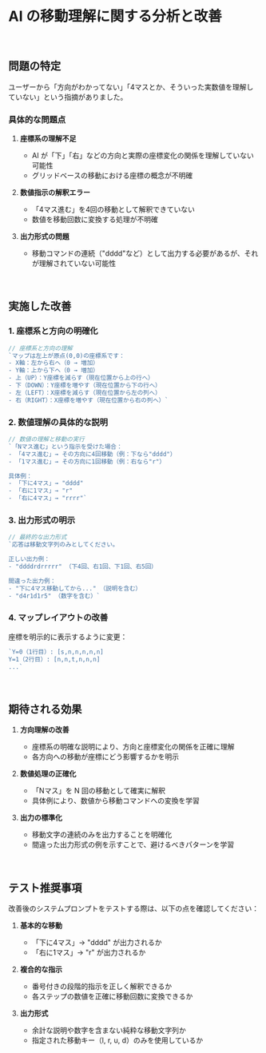 # AI の移動理解に関する分析と改善

<br />

## 問題の特定

ユーザーから「方向がわかってない」「4マスとか、そういった実数値を理解していない」という指摘がありました。

### 具体的な問題点

1. **座標系の理解不足**
   - AI が「下」「右」などの方向と実際の座標変化の関係を理解していない可能性
   - グリッドベースの移動における座標の概念が不明確

2. **数値指示の解釈エラー**
   - 「4マス進む」を4回の移動として解釈できていない
   - 数値を移動回数に変換する処理が不明確

3. **出力形式の問題**
   - 移動コマンドの連続（"dddd"など）として出力する必要があるが、それが理解されていない可能性

<br />

## 実施した改善

### 1. 座標系と方向の明確化

```javascript
// 座標系と方向の理解
`マップは左上が原点(0,0)の座標系です：
- X軸：左から右へ（0 → 増加）
- Y軸：上から下へ（0 → 増加）
- 上（UP）：Y座標を減らす（現在位置から上の行へ）
- 下（DOWN）：Y座標を増やす（現在位置から下の行へ）
- 左（LEFT）：X座標を減らす（現在位置から左の列へ）
- 右（RIGHT）：X座標を増やす（現在位置から右の列へ）`
```

### 2. 数値理解の具体的な説明

```javascript
// 数値の理解と移動の実行
`「Nマス進む」という指示を受けた場合：
- 「4マス進む」→ その方向に4回移動（例：下なら"dddd"）
- 「1マス進む」→ その方向に1回移動（例：右なら"r"）

具体例：
- 「下に4マス」→ "dddd"
- 「右に1マス」→ "r"
- 「右に4マス」→ "rrrr"`
```

### 3. 出力形式の明示

```javascript
// 最終的な出力形式
`応答は移動文字列のみとしてください。

正しい出力例：
- "ddddrdrrrrr" （下4回、右1回、下1回、右5回）

間違った出力例：
- "下に4マス移動してから..." （説明を含む）
- "d4r1d1r5" （数字を含む）`
```

### 4. マップレイアウトの改善

座標を明示的に表示するように変更：
```javascript
`Y=0（1行目）: [s,n,n,n,n,n]
Y=1（2行目）: [n,n,t,n,n,n]
...`
```

<br />

## 期待される効果

1. **方向理解の改善**
   - 座標系の明確な説明により、方向と座標変化の関係を正確に理解
   - 各方向への移動が座標にどう影響するかを明示

2. **数値処理の正確化**
   - 「Nマス」を N 回の移動として確実に解釈
   - 具体例により、数値から移動コマンドへの変換を学習

3. **出力の標準化**
   - 移動文字の連続のみを出力することを明確化
   - 間違った出力形式の例を示すことで、避けるべきパターンを学習

<br />

## テスト推奨事項

改善後のシステムプロンプトをテストする際は、以下の点を確認してください：

1. **基本的な移動**
   - 「下に4マス」→ "dddd" が出力されるか
   - 「右に1マス」→ "r" が出力されるか

2. **複合的な指示**
   - 番号付きの段階的指示を正しく解釈できるか
   - 各ステップの数値を正確に移動回数に変換できるか

3. **出力形式**
   - 余計な説明や数字を含まない純粋な移動文字列か
   - 指定された移動キー（l, r, u, d）のみを使用しているか